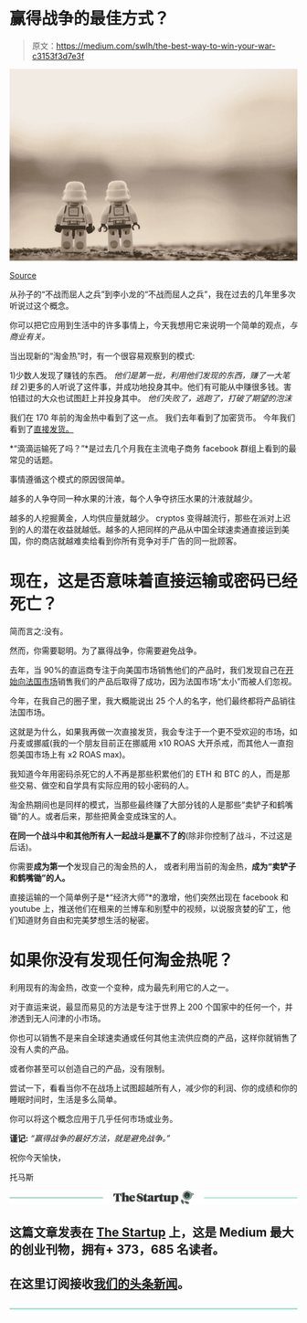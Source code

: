 # 赢得战争的最佳方式？

> 原文：<https://medium.com/swlh/the-best-way-to-win-your-war-c3153f3d7e3f>

![](img/42dc15e9e8d7fa0c9a9202b356870793.png)

[Source](http://www.unsplash.com)

从孙子的“不战而屈人之兵”到李小龙的“不战而屈人之兵”，我在过去的几年里多次听说过这个概念。

你可以把它应用到生活中的许多事情上，今天我想用它来说明一个简单的观点，*与商业有关。*

当出现新的“淘金热”时，有一个很容易观察到的模式:

1)少数人发现了赚钱的东西。
*他们是第一批，利用他们发现的东西，赚了一大笔钱*
2)更多的人听说了这件事，并成功地投身其中。他们有可能从中赚很多钱。害怕错过的大众也试图赶上并投身其中。
*他们失败了，逃跑了，打破了期望的泡沫*

我们在 170 年前的淘金热中看到了这一点。
我们去年看到了加密货币。
今年我们看到了[直接发货。](https://www.shopify.com/guides/dropshipping/understanding-dropshipping)

*“滴滴运输死了吗？”*是过去几个月我在主流电子商务 facebook 群组上看到的最常见的话题。

事情遵循这个模式的原因很简单。

越多的人争夺同一种水果的汁液，每个人争夺挤压水果的汁液就越少。

越多的人挖掘黄金，人均供应量就越少。
cryptos 变得越流行，那些在派对上迟到的人的潜在收益就越低。越多的人把同样的产品从中国全球速卖通直接运到美国，你的商店就越难卖给看到你所有竞争对手广告的同一批顾客。

# 现在，这是否意味着直接运输或密码已经死亡？

简而言之:没有。

然而，你需要聪明。为了赢得战争，你需要避免战争。

去年，当 90%的直运商专注于向美国市场销售他们的产品时，我们发现自己在[开始向法国市场](https://thomasdespin.com/11-months-and-750-000-later-i-decided-to-close-my-drop-shipping-business-heres-why-e4d96eb5cb83)销售我们的产品后取得了成功，因为法国市场“太小”而被人们忽视。

今年，在我自己的圈子里，我大概能说出 25 个人的名字，他们最终都将产品销往法国市场。

这就是为什么，如果我再做一次直接发货，我会专注于一个更不受欢迎的市场，如丹麦或挪威(我的一个朋友目前正在挪威用 x10 ROAS 大开杀戒，而其他人一直抱怨美国市场上有 x2 ROAS max)。

我知道今年用密码杀死它的人不再是那些积累他们的 ETH 和 BTC 的人，而是那些交易、做空和自学具有实际应用的较小密码的人。

淘金热期间也是同样的模式，当那些最终赚了大部分钱的人是那些“卖铲子和鹤嘴锄”的人。或者后来，那些把黄金变成珠宝的人。

**在同一个战斗中和其他所有人一起战斗是赢不了的**(除非你控制了战斗，不过这是后话)。

你需要**成为第一个**发现自己的淘金热的人，
或者利用当前的淘金热，**成为“卖铲子和鹤嘴锄”的人。**

直接运输的一个简单例子是*“经济大师”*的激增，他们突然出现在 facebook 和 youtube 上，推送他们在租来的兰博车和别墅中的视频，以说服贪婪的矿工，他们知道财务自由和完美梦想生活的秘密。

# 如果你没有发现任何淘金热呢？

利用现有的淘金热，改变一个变种，成为最先利用它的人之一。

对于直运来说，最显而易见的方法是专注于世界上 200 个国家中的任何一个，并渗透到无人问津的小市场。

你也可以销售不是来自全球速卖通或任何其他主流供应商的产品，这样你就销售了没有人卖的产品。

或者你甚至可以创造自己的产品，没有限制。

尝试一下，看看当你不在战场上试图超越所有人，减少你的利润、你的成绩和你的睡眠时间时，生活是多么简单。

你可以将这个概念应用于几乎任何市场或业务。

**谨记:** *“赢得战争的最好方法，就是避免战争。”*

祝你今天愉快，

托马斯

[![](img/308a8d84fb9b2fab43d66c117fcc4bb4.png)](https://medium.com/swlh)

## 这篇文章发表在 [The Startup](https://medium.com/swlh) 上，这是 Medium 最大的创业刊物，拥有+ 373，685 名读者。

## 在这里订阅接收[我们的头条新闻](http://growthsupply.com/the-startup-newsletter/)。

[![](img/b0164736ea17a63403e660de5dedf91a.png)](https://medium.com/swlh)